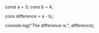 const a = 3;
cons b = 4;

cons difference = a - b;;

console.log("The difference is:", difference);
